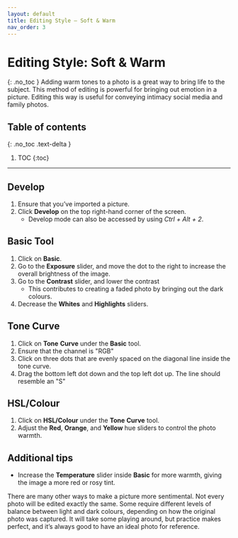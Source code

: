 ```yaml
---
layout: default
title: Editing Style — Soft & Warm
nav_order: 3
---
```


# Editing Style: Soft & Warm
{: .no_toc }
Adding warm tones to a photo is a great way to bring life to the subject. This method of editing is powerful for bringing out emotion in a picture. Editing this way is useful for conveying intimacy social media and family photos.

## Table of contents
{: .no_toc .text-delta }

1. TOC
{:toc}

---

## Develop
1. Ensure that you’ve imported a picture.
2. Click **Develop** on the top right-hand corner of the screen.
    *  Develop mode can also be accessed by using _Ctrl_ _+_ _Alt_ _+_ _2_. 
## Basic Tool
1. Click on **Basic**.
2. Go to the **Exposure** slider, and move the dot to the right to increase the overall brightness of the image.
3. Go to the **Contrast** slider, and lower the contrast 
    * This contributes to creating a faded photo by bringing out the dark colours.
5. Decrease the **Whites** and **Highlights** sliders.
## Tone Curve
1. Click on **Tone** **Curve** under the **Basic** tool.
2. Ensure that the channel is "RGB" 
3. Click on three dots that are evenly spaced on the diagonal line inside the tone curve.
4. Drag the bottom left dot down and the top left dot up. The line should resemble an "S"

## HSL/Colour
1. Click on **HSL/Colour** under the **Tone** **Curve** tool.
2. Adjust the **Red**, **Orange**, and **Yellow**  hue sliders to control the photo warmth.

## Additional tips
* Increase the **Temperature** slider inside **Basic** for more warmth, giving the image a more red or rosy tint.

There are many other ways to make a picture more sentimental. Not every photo will be edited exactly the same.
Some require different levels of balance between light and dark colours, depending on how the original photo was captured.
It will take some playing around, but practice makes perfect, and it’s always good to have an ideal photo for reference.

